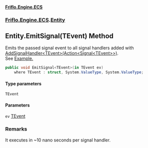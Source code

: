 #### [Friflo.Engine.ECS](index.md 'index')
### [Friflo.Engine.ECS](Friflo.Engine.ECS.md 'Friflo.Engine.ECS').[Entity](Entity.md 'Friflo.Engine.ECS.Entity')

## Entity.EmitSignal<TEvent>(TEvent) Method

Emits the passed signal event to all signal handlers added with [AddSignalHandler&lt;TEvent&gt;(Action&lt;Signal&lt;TEvent&gt;&gt;)](Entity.AddSignalHandler_TEvent_(Action_Signal_TEvent__).md 'Friflo.Engine.ECS.Entity.AddSignalHandler<TEvent>(System.Action<Friflo.Engine.ECS.Signal<TEvent>>)').<br/>
See <a href="https://friflo.gitbook.io/friflo.engine.ecs/examples/general#signal">Example.</a>

```csharp
public void EmitSignal<TEvent>(in TEvent ev)
    where TEvent : struct, System.ValueType, System.ValueType;
```
#### Type parameters

<a name='Friflo.Engine.ECS.Entity.EmitSignal_TEvent_(TEvent).TEvent'></a>

`TEvent`
#### Parameters

<a name='Friflo.Engine.ECS.Entity.EmitSignal_TEvent_(TEvent).ev'></a>

`ev` [TEvent](Entity.EmitSignal_TEvent_(TEvent).md#Friflo.Engine.ECS.Entity.EmitSignal_TEvent_(TEvent).TEvent 'Friflo.Engine.ECS.Entity.EmitSignal<TEvent>(TEvent).TEvent')

### Remarks
It executes in ~10 nano seconds per signal handler.